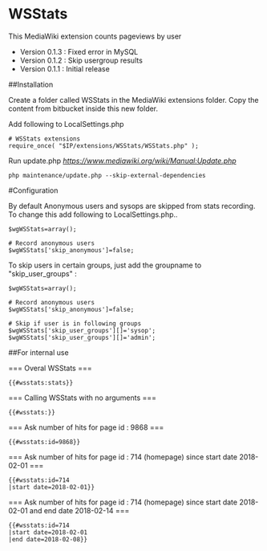 # WSStats
This MediaWiki extension counts pageviews by user

* Version 0.1.3 : Fixed error in MySQL
* Version 0.1.2 : Skip usergroup results
* Version 0.1.1 : Initial release

##Installation

Create a folder called WSStats in the MediaWiki extensions folder. Copy the content from bitbucket inside this new folder.

Add following to LocalSettings.php
````
# WSStats extensions
require_once( "$IP/extensions/WSStats/WSStats.php" );
````

Run update.php
*https://www.mediawiki.org/wiki/Manual:Update.php*

````
php maintenance/update.php --skip-external-dependencies
````

#Configuration

By default Anonymous users and sysops are skipped from stats recording. To change this add following to LocalSettings.php..

````
$wgWSStats=array();

# Record anonymous users
$wgWSStats['skip_anonymous']=false;
````

To skip users in certain groups, just add the groupname to "skip_user_groups" :
````
$wgWSStats=array();

# Record anonymous users
$wgWSStats['skip_anonymous']=false;

# Skip if user is in following groups
$wgWSStats['skip_user_groups'][]='sysop';
$wgWSStats['skip_user_groups'][]='admin';
````

##For internal use

=== Overal WSStats ===

```
{{#wsstats:stats}}
```

=== Calling WSStats with no arguments ===

```
{{#wsstats:}}
```

=== Ask number of hits for page id : 9868 ===

```
{{#wsstats:id=9868}}
```

=== Ask number of hits for page id : 714 (homepage) since start date 2018-02-01 ===

```
{{#wsstats:id=714
|start date=2018-02-01}}
```

=== Ask number of hits for page id : 714 (homepage) since start date 2018-02-01 and end date 2018-02-14 ===

```
{{#wsstats:id=714
|start date=2018-02-01
|end date=2018-02-08}}
```
